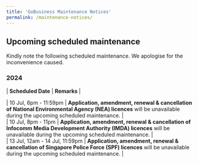 ```yaml
---
title: 'GoBusiness Maintenance Notices'
permalink: /maintenance-notices/
---
```


## Upcoming scheduled maintenance

Kindly note the following scheduled maintenance. We apologise for the inconvenience caused.

### 2024 

| **Scheduled Date** | **Remarks** |  


    
| 10 Jul, 6pm - 11:59pm | **Application, amendment, renewal & cancellation of National Environmental Agency (NEA) licences** will be unavailable during the upcoming scheduled maintenance. |       
| 10 Jul, 8pm - 11pm | **Application, amendment, renewal & cancellation of Infocomm Media Development Authority (IMDA) licences** will be unavailable during the upcoming scheduled maintenance. |      
| 13 Jul, 12am - 14 Jul, 11:59pm | **Application, amendment, renewal & cancellation of Singapore Police Force (SPF) licences** will be unavailable during the upcoming scheduled maintenance. |      



<script src="/jquery/jquery.min.js"></script> <script src="/jquery/resize-tables.js"></script>
